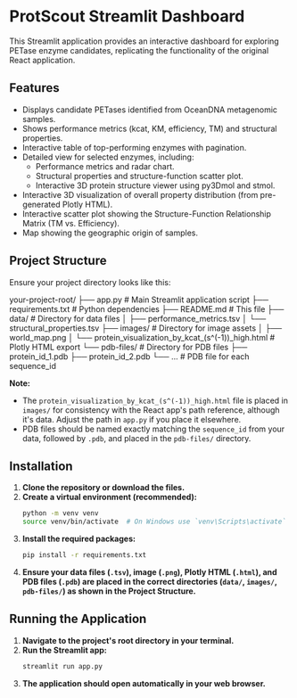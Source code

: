 # ProtScout Streamlit Dashboard

This Streamlit application provides an interactive dashboard for exploring PETase enzyme candidates, replicating the functionality of the original React application.

## Features

* Displays candidate PETases identified from OceanDNA metagenomic samples.
* Shows performance metrics (kcat, KM, efficiency, TM) and structural properties.
* Interactive table of top-performing enzymes with pagination.
* Detailed view for selected enzymes, including:
    * Performance metrics and radar chart.
    * Structural properties and structure-function scatter plot.
    * Interactive 3D protein structure viewer using py3Dmol and stmol.
* Interactive 3D visualization of overall property distribution (from pre-generated Plotly HTML).
* Interactive scatter plot showing the Structure-Function Relationship Matrix (TM vs. Efficiency).
* Map showing the geographic origin of samples.

## Project Structure

Ensure your project directory looks like this:

your-project-root/
├── app.py                  # Main Streamlit application script
├── requirements.txt        # Python dependencies
├── README.md               # This file
├── data/                   # Directory for data files
│   ├── performance_metrics.tsv
│   └── structural_properties.tsv
├── images/                 # Directory for image assets
│   ├── world_map.png
│   └── protein_visualization_by_kcat_(s^(-1))_high.html # Plotly HTML export
└── pdb-files/              # Directory for PDB files
├── protein_id_1.pdb
├── protein_id_2.pdb
└── ...                 # PDB file for each sequence_id


**Note:**
* The `protein_visualization_by_kcat_(s^(-1))_high.html` file is placed in `images/` for consistency with the React app's path reference, although it's data. Adjust the path in `app.py` if you place it elsewhere.
* PDB files should be named exactly matching the `sequence_id` from your data, followed by `.pdb`, and placed in the `pdb-files/` directory.

## Installation

1.  **Clone the repository or download the files.**
2.  **Create a virtual environment (recommended):**
    ```bash
    python -m venv venv
    source venv/bin/activate  # On Windows use `venv\Scripts\activate`
    ```
3.  **Install the required packages:**
    ```bash
    pip install -r requirements.txt
    ```
4.  **Ensure your data files (`.tsv`), image (`.png`), Plotly HTML (`.html`), and PDB files (`.pdb`) are placed in the correct directories (`data/`, `images/`, `pdb-files/`) as shown in the Project Structure.**

## Running the Application

1.  **Navigate to the project's root directory in your terminal.**
2.  **Run the Streamlit app:**
    ```bash
    streamlit run app.py
    ```
3.  **The application should open automatically in your web browser.**